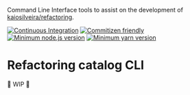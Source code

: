 Command Line Interface tools to assist on the development of [kaiosilveira/refactoring](https://github.com/kaiosilveira/refactoring).

[![Continuous Integration](https://github.com/kaiosilveira/refactoring-catalog-cli/actions/workflows/ci.yml/badge.svg)](https://github.com/kaiosilveira/refactoring-catalog-cli/actions/workflows/ci.yml)
[![Commitizen friendly](https://img.shields.io/badge/commitizen-friendly-brightgreen.svg)](http://commitizen.github.io/cz-cli/)
[![Minimum node.js version](https://img.shields.io/badge/nodejs-18.17.1-GREEN.svg)](https://github.com/kaiosilveira/refactoring-catalog-cli)
[![Minimum yarn version](https://img.shields.io/badge/yarn-1.22.19-GREEN.svg)](https://github.com/kaiosilveira/refactoring-catalog-cli)

# Refactoring catalog CLI

🚧 WIP 🚧
